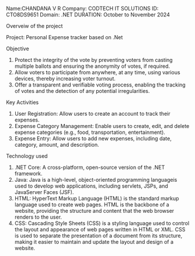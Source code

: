 Name:CHANDANA V R
Company: CODTECH IT SOLUTIONS
ID: CTO8DS9651
Domain: .NET
DURATION: October to November 2024

Overveiw of the project

Project: Personal Expense tracker based on .Net
        
Objective
1. Protect the integrity of the vote by preventing voters from casting multiple ballots and ensuring the anonymity of votes, if required.
2. Allow voters to participate from anywhere, at any time, using various devices, thereby increasing voter turnout.
3. Offer a transparent and verifiable voting process, enabling the tracking of votes and the detection of any potential irregularities.

Key Activities
1. User Registration: Allow users to create an account to track their expenses.
2. Expense Category Management: Enable users to create, edit, and delete expense categories (e.g., food, transportation, entertainment).
3. Expense Entry: Allow users to add new expenses, including date, category, amount, and description.
   
Technology used
1.  .NET Core: A cross-platform, open-source version of the .NET framework.
2.  Java: Java is a high-level, object-oriented programming languageis used to develop web applications, including servlets, JSPs, and JavaServer Faces (JSF).
3.  HTML: HyperText Markup Language (HTML) is the standard markup language used to create web pages. HTML is the backbone of a website, providing the structure
         and content that the web browser renders to the user.
4.  CSS: Cascading Style Sheets (CSS) is a styling language used to control the layout and appearance of web pages written in HTML or XML. CSS is used to separate
         the presentation of a document from its structure, making it easier to maintain and update the layout and design of a website.
